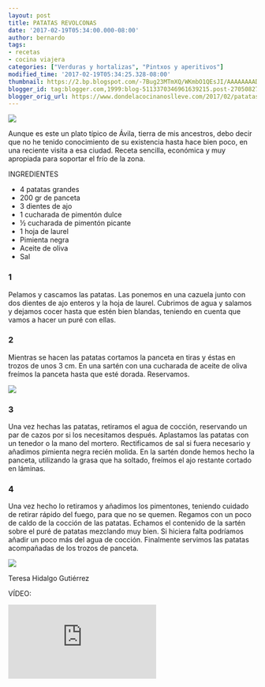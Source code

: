 ```yaml
---
layout: post
title: PATATAS REVOLCONAS
date: '2017-02-19T05:34:00.000-08:00'
author: bernardo
tags:
- recetas
- cocina viajera
categories: ["Verduras y hortalizas", "Pintxos y aperitivos"]
modified_time: '2017-02-19T05:34:25.328-08:00'
thumbnail: https://2.bp.blogspot.com/-7Bug23MTmXQ/WKmbO1QEsJI/AAAAAAAADbU/5dELg3PsiWQRVwxoThh6taBLv4ToEO3GgCLcB/s72-c/05.JPG
blogger_id: tag:blogger.com,1999:blog-5113370346961639215.post-270508277170504232
blogger_orig_url: https://www.dondelacocinanoslleve.com/2017/02/patatas-revolconas.html
---
```


![](https://2.bp.blogspot.com/-7Bug23MTmXQ/WKmbO1QEsJI/AAAAAAAADbU/5dELg3PsiWQRVwxoThh6taBLv4ToEO3GgCLcB/s400/05.JPG)

  

Aunque es este un plato típico de Ávila, tierra de mis ancestros, debo decir que no he tenido conocimiento de su existencia hasta hace bien poco, en una reciente visita a esa ciudad. Receta sencilla, económica y muy apropiada para soportar el frío de la zona.

  

INGREDIENTES

* 4 patatas grandes
* 200 gr de panceta
* 3 dientes de ajo
* 1 cucharada de pimentón dulce
* ½ cucharada de pimentón picante
* 1 hoja de laurel
* Pimienta negra
* Aceite de oliva
* Sal

  

### 1

Pelamos y cascamos las patatas. Las ponemos en una cazuela junto con dos dientes de ajo enteros y la hoja de laurel. Cubrimos de agua y salamos y dejamos cocer hasta que estén bien blandas, teniendo en cuenta que vamos a hacer un puré con ellas.

### 2

Mientras se hacen las patatas cortamos la panceta en tiras y éstas en trozos de unos 3 cm. En una sartén con una cucharada de aceite de oliva freímos la panceta hasta que esté dorada. Reservamos.

![](https://1.bp.blogspot.com/-rtCH203zhyM/WKmbjrrNGtI/AAAAAAAADbY/NnM6JStInr4l94FJjDgQ-yLHNkwS3RLSgCLcB/s320/02.JPG)

### 3

Una vez hechas las patatas, retiramos el agua de cocción, reservando un par de cazos por si los necesitamos después. Aplastamos las patatas con un tenedor o la mano del mortero. Rectificamos de sal si fuera necesario y añadimos pimienta negra recién molida. En la sartén donde hemos hecho la panceta, utilizando la grasa que ha soltado, freímos el ajo restante cortado en láminas.

  

### 4

Una vez hecho lo retiramos y añadimos los pimentones, teniendo cuidado de retirar rápido del fuego, para que no se quemen. Regamos con un poco de caldo de la cocción de las patatas. Echamos el contenido de la sartén sobre el puré de patatas mezclando muy bien. Si hiciera falta podríamos añadir un poco más del agua de cocción. Finalmente servimos las patatas acompañadas de los trozos de panceta.
  

![](https://4.bp.blogspot.com/-OAXTZ2ej7vE/WKmb0KGO_hI/AAAAAAAADbc/a9zMdh5lGoowBXX-HqMCu6iAPHNXgZkbwCLcB/s320/03.JPG)

Teresa Hidalgo Gutiérrez

VÍDEO:
<iframe class="YOUTUBE-iframe-video" data-thumbnail-src="https://i.ytimg.com/vi/CtciqEVauW8/0.jpg" src="https://www.youtube.com/embed/CtciqEVauW8?feature=player_embedded" frameborder="0" allowfullscreen></iframe>
